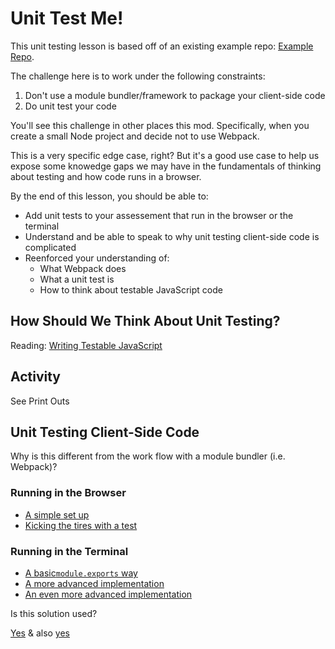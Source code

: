 # Unit Test Me!

This unit testing lesson is based off of an existing example repo: [Example Repo](https://github.com/turingschool-examples/client-side-storage).

The challenge here is to work under the following constraints:

1. Don't use a module bundler/framework to package your client-side code
2. Do unit test your code

You'll see this challenge in other places this mod. Specifically, when you create a small Node project and decide not to use Webpack.

This is a very specific edge case, right? But it's a good use case to help us expose some knowedge gaps we may have in the fundamentals of thinking about testing and how code runs in a browser.

By the end of this lesson, you should be able to:

- Add unit tests to your assessement that run in the browser or the terminal
- Understand and be able to speak to why unit testing client-side code is complicated
- Reenforced your understanding of:
    - What Webpack does
    - What a unit test is
    - How to think about testable JavaScript code

## How Should We Think About Unit Testing?

Reading: [Writing Testable JavaScript](https://alistapart.com/article/writing-testable-javascript)

## Activity

See Print Outs

## Unit Testing Client-Side Code

Why is this different from the work flow with a module bundler (i.e. Webpack)?

### Running in the Browser

- [A simple set up]()
- [Kicking the tires with a test]()

### Running in the Terminal

- [A basic`module.exports` way]()
- [A more advanced implementation]()
- [An even more advanced implementation]()

Is this solution used?

[Yes](https://github.com/jashkenas/underscore/blob/a9432276b90bd23d3022deb89ac1ba6b10ee7495/test/vendor/qunit.js#L1947) & also [yes](https://github.com/jashkenas/underscore/blob/e944e0275abb3e1f366417ba8facb5754a7ad273/underscore.js#L53)